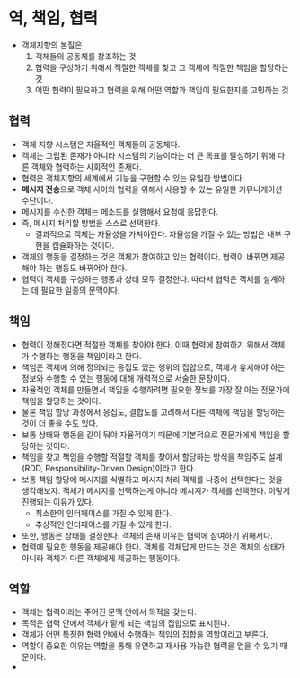 # 역, 책임, 협력

- 객체지향의 본질은
  1. 객체들의 공동체를 창조하는 것
  2. 협력을 구성하기 위해서 적절한 객체를 찾고 그 객체에 적절한 책임을 할당하는 것
  3. 어떤 협력이 필요하고 협력을 위해 어떤 역할과 책임이 필요한지를 고민하는 것

## 협력
- 객체 지향 시스템은 자율적인 객체들의 공동체다.
- 객체는 고립된 존재가 아니라 시스템의 기능이라는 더 큰 목표를 달성하기 위해 다른 객체와 협력하는 사회적인 존재다.
- 협력은 객체지향의 세계에서 기능을 구현할 수 있는 유일한 방법이다.
- **메시지 전송**으로 객체 사이의 협력을 위해서 사용할 수 있는 유일한 커뮤니케이션 수단이다.
- 메시지를 수신한 객체는 메소드를 실행해서 요청에 응답한다.
- 즉, 메시지 처리할 방법을 스스로 선택한다.
  - 결과적으로 객체는 자율성을 가져야한다. 자율성을 가질 수 있는 방법은 내부 구현을 캡슐화하는 것이다.
- 객체의 행동을 결정하는 것은 객체가 참여하고 있는 협력이다. 협력이 바뀌면 제공해야 하는 행동도 바뀌어야 한다.
- 협력이 객체를 구성하는 행동과 상태 모두 결정한다. 따라서 협력은 객체를 설계하는 데 필요한 일종의 문맥이다.

## 책임
- 협력이 정해졌다면 적절한 객체를 찾아야 한다. 이때 협력에 참여하기 위해서 객체가 수행하는 행동을 책임이라고 한다.
- 책임은 객체에 의해 정의되는 응집도 있는 행위의 집합으로, 객체가 유지해야 하는 정보와 수행할 수 있는 행동에 대해 개력적으로 서술한 문장이다.
- 자율적인 객체를 만들면서 책임을 수행하려면 필요한 정보를 가장 잘 아는 전문가에 책임을 할당하는 것이다.
- 물론 책임 할당 과정에서 응집도, 결합도를 고려해서 다른 객체에 책임을 할당하는 것이 더 좋을 수도 있다.
- 보통 상태와 행동을 같이 둬야 자율적이기 때문에 기본적으로 전문가에게 책임을 할당하는 것이다.
- 책임을 찾고 책임을 수행할 적절할 객체를 찾아서 할당하는 방식을 책임주도 설계 (RDD, Responsibility-Driven Design)이라고 한다.
- 보통 책임 할당에 메시지를 식별하고 메시지 처리 객체를 나중에 선택한다는 것을 생각해보자. 객체가 메시지를 선택하는게 아니라 메시지가 객체를 선택한다. 이렇게 진행되는 이유가 있다.
  - 최소한의 인터페이스를 가질 수 있게 한다.
  - 추상적인 인터페이스를 가질 수 있게 한다.
- 또한, 행동은 상태를 결정한다. 객체의 존재 이유는 협력에 참여하기 위해서다.
- 협력에 필요한 행동을 제공해야 한다. 객체를 객체답게 만드는 것은 객체의 상태가 아니라 객체가 다른 객체에게 제공하는 행동이다.

## 역할
- 객체는 협력이라는 주어진 문맥 안에서 목적을 갖는다.
- 목적은 협력 안에서 객체가 맡게 되는 책임의 집합으로 표시된다.
- 객체가 어떤 특정한 협력 안에서 수행하는 책임의 집합을 역할이라고 부른다.
- 역할이 중요한 이유는 역할을 통해 유연하고 재사용 가능한 협력을 얻을 수 있기 때문이다.
- 